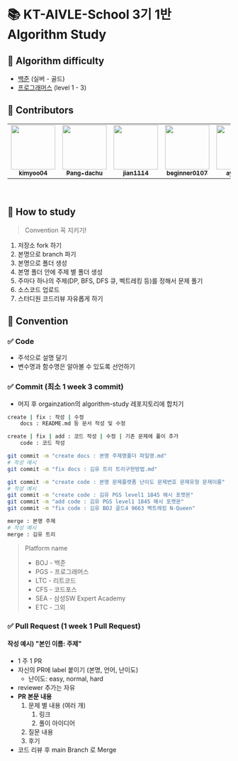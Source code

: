 # 📚 KT-AIVLE-School 3기 1반 Algorithm Study

## 📒 Algorithm **difficulty**

- [백준](https://www.acmicpc.net/) (실버 - 골드)
- [프로그래머스](https://programmers.co.kr/learn/challenges?tab=all_challenges) (level 1 - 3)

## 🙋 Contributors

<table><tr>
    <td align="center"><a href="https://github.com/kimyoo04"><img src="https://avatars.githubusercontent.com/u/58503130?v=4" width="100px;" alt=""/>         <br /><sub><b>kimyoo04</b><br>
    <td align="center"><a href="https://github.com/Pang-dachu"><img src="https://avatars.githubusercontent.com/u/54354769?v=4" width="100px;" alt=""/>         <br /><sub><b>Pang-dachu</b><br>
    <td align="center"><a href="https://github.com/jian1114"><img src="https://avatars.githubusercontent.com/u/77630266?v=4" width="100px;" alt=""/>         <br /><sub><b>jian1114</b><br>
    <td align="center"><a href="https://github.com/beginner0107"><img src="https://avatars.githubusercontent.com/u/81161819?v=4" width="100px;" alt=""/>         <br /><sub><b>beginner0107</b><br>
    <td align="center"><a href="https://github.com/ayocado"><img src="https://avatars.githubusercontent.com/u/89889583?v=4" width="100px;" alt=""/>         <br /><sub><b>ayocado</b><br>
    <td align="center"><a href="https://github.com/ayocado"><img src="https://avatars.githubusercontent.com/u/88229105?v=4" width="100px;" alt=""/>         <br /><sub><b>ayocado</b><br>
</table><br />

## 📒 How to study

> Convention 꼭 지키기!

1. 저장소 fork 하기
2. 본명으로 branch 파기
3. 본명으로 폴더 생성
4. 본명 폴더 안에 주제 별 폴더 생성
5. 주마다 하나의 주제(DP, BFS, DFS 큐, 벡트레킹 등)를 정해서 문제 풀기
6. 소스코드 업로드
7. 스터디원 코드리뷰 자유롭게 하기

## 📒 Convention

### ✅ Code

- 주석으로 설명 달기
- 변수명과 함수명은 알아볼 수 있도록 선언하기

### ✅ Commit (최소 1 week 3 commit)

- 머지 후 orgainzation의 algorithm-study 레포지토리에 합치기

```sh
create | fix : 작성 | 수정
    docs : README.md 등 문서 작성 및 수정

create | fix | add : 코드 작성 | 수정 | 기존 문제에 풀이 추가
    code : 코드 작성

git commit -m "create docs : 본명 주제명폴더 파일명.md"
# 작성 예시
git commit -m "fix docs : 김유 트리 트리구현방법.md"

git commit -m "create code : 본명 문제플랫폼 난이도 문제번호 문제유형 문제이름"
# 작성 예시
git commit -m "create code : 김유 PGS level1 1845 해시 포켓몬"
git commit -m "add code : 김유 PGS level1 1845 해시 포켓몬"
git commit -m "fix code : 김유 BOJ 골드4 9663 벡트레킹 N-Queen"

merge : 본명 주제
# 작성 예시
merge : 김유 트리
```

> Platform name
>
> - BOJ - 백준
> - PGS - 프로그래머스
> - LTC - 리트코드
> - CFS - 코드포스
> - SEA - 삼성SW Expert Academy
> - ETC - 그외

### ✅ Pull Request (1 week 1 Pull Request)

#### 작성 예시) "본인 이름: 주제"

- 1 주 1 PR
- 자신의 PR에 label 붙이기 (본명, 언어, 난이도)
  - 난이도: easy, normal, hard
- reviewer 추가는 자유
- **PR 본문 내용**
  1. 문제 별 내용 (여러 개)
     1. 링크
     2. 풀이 아이디어
  2. 질문 내용
  3. 후기
- 코드 리뷰 후 main Branch 로 Merge
